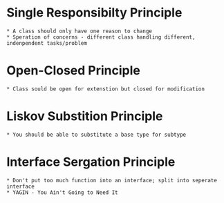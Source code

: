 # Single Responsibilty Principle
    * A class should only have one reason to change
    * Speration of concerns - different class handling different, indenpendent tasks/problem

# Open-Closed Principle
    * Class sould be open for extenstion but closed for modification
    
# Liskov Substition Principle
    * You should be able to substitute a base type for subtype

# Interface Sergation Principle
    * Don't put too much function into an interface; split into seperate interface
    * YAGIN - You Ain't Going to Need It
